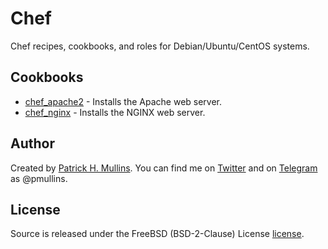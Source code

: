 # Chef

Chef recipes, cookbooks, and roles for Debian/Ubuntu/CentOS systems.

## Cookbooks

- [chef_apache2](https://github.com/phmullins/chef/tree/master/Cookbooks/chef_apache2) - Installs the Apache web server.
- [chef_nginx](https://github.com/phmullins/chef/tree/master/cookbooks/chef_nginx) - Installs the NGINX web server.

## Author
Created by [Patrick H. Mullins](http://www.pmullins.net). You can find me on  [Twitter](https://twitter.com/phmullins) and on [Telegram](https://telegram.org/) as @pmullins.

## License
Source is released under the FreeBSD (BSD-2-Clause) License [license](license.md).
